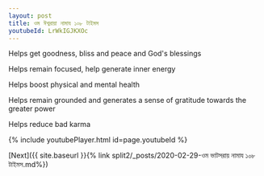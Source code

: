 ```yaml
---
layout: post
title: ওম ঈশ্বরায়া নামায ১০৮ টাইমস
youtubeId: LrWkIGJKXOc
---
```

 
 
Helps get goodness, bliss and peace and God's blessings
 
Helps remain focused, help generate inner energy 
 
Helps boost physical and mental health 
 
Helps remain grounded and generates a sense of gratitude towards the greater power 
 
Helps reduce bad karma
 
 
 
 


{% include youtubePlayer.html id=page.youtubeId %}
 
[Next]({{ site.baseurl }}{% link  split2/_posts/2020-02-29-ওম ভাটসরায় নামায ১০৮ টাইমস.md%})
 
